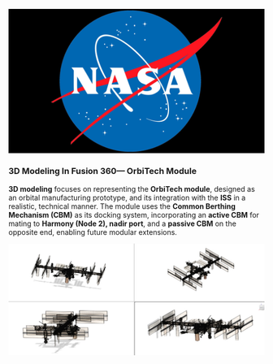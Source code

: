 <!-- Space reserved for images -->
![NASA Image (do not use logos/insignia if AI-generated)](src/NASA-Emblem.jpg)

### 3D Modeling In Fusion 360— OrbiTech Module

**3D modeling** focuses on representing the **OrbiTech module**, designed as an orbital manufacturing prototype, and its integration with the **ISS** in a realistic, technical manner. The module uses the **Common Berthing Mechanism (CBM)** as its docking system, incorporating an **active CBM** for mating to **Harmony (Node 2), nadir port**, and a **passive CBM** on the opposite end, enabling future modular extensions.

![OrbiTech 3D Model in Fusion 360](src/preview.jpeg)